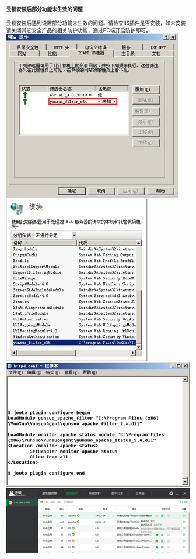 #### 云锁安装后部分功能未生效的问题

云锁安装后遇到设置部分功能未生效的问题。请检查IIS插件是否安装，如未安装请关闭其它安全产品的相关防护功能，通过PC端开启防护即可。
![IIS 6插件](/assets/q_21_1.png)
![IIS 7/8插件](/assets/q_21_2.png)
![Apache插件](/assets/q_21_3.png)
![PC端开启防护](/assets/q_21_4.png)